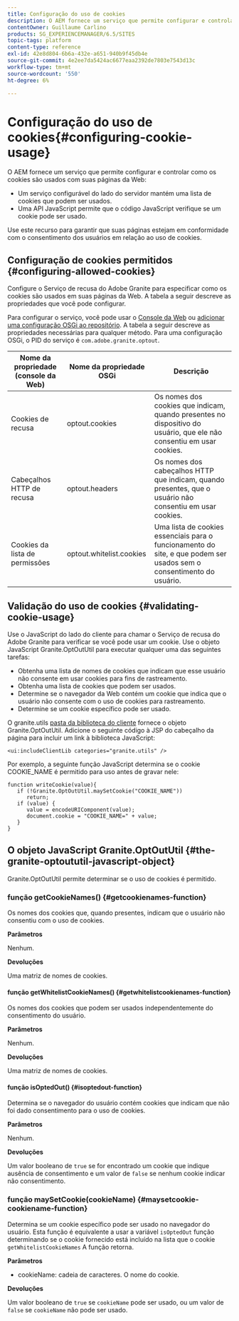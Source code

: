 ```yaml
---
title: Configuração do uso de cookies
description: O AEM fornece um serviço que permite configurar e controlar como os cookies são usados com suas páginas da Web.
contentOwner: Guillaume Carlino
products: SG_EXPERIENCEMANAGER/6.5/SITES
topic-tags: platform
content-type: reference
exl-id: 42e8d804-6b6a-432e-a651-940b9f45db4e
source-git-commit: 4e2ee7da5424ac6677eaa2392de7803e7543d13c
workflow-type: tm+mt
source-wordcount: '550'
ht-degree: 6%

---
```


# Configuração do uso de cookies{#configuring-cookie-usage}

O AEM fornece um serviço que permite configurar e controlar como os cookies são usados com suas páginas da Web:

* Um serviço configurável do lado do servidor mantém uma lista de cookies que podem ser usados.
* Uma API JavaScript permite que o código JavaScript verifique se um cookie pode ser usado.

Use este recurso para garantir que suas páginas estejam em conformidade com o consentimento dos usuários em relação ao uso de cookies.

## Configuração de cookies permitidos {#configuring-allowed-cookies}

Configure o Serviço de recusa do Adobe Granite para especificar como os cookies são usados em suas páginas da Web. A tabela a seguir descreve as propriedades que você pode configurar.

Para configurar o serviço, você pode usar o [Console da Web](/help/sites-deploying/configuring-osgi.md#osgi-configuration-with-the-web-console) ou [adicionar uma configuração OSGi ao repositório](/help/sites-deploying/configuring-osgi.md#adding-a-new-configuration-to-the-repository). A tabela a seguir descreve as propriedades necessárias para qualquer método. Para uma configuração OSGi, o PID do serviço é `com.adobe.granite.optout`.

| Nome da propriedade (console da Web) | Nome da propriedade OSGi | Descrição |
|---|---|---|
| Cookies de recusa | optout.cookies | Os nomes dos cookies que indicam, quando presentes no dispositivo do usuário, que ele não consentiu em usar cookies. |
| Cabeçalhos HTTP de recusa | optout.headers | Os nomes dos cabeçalhos HTTP que indicam, quando presentes, que o usuário não consentiu em usar cookies. |
| Cookies da lista de permissões | optout.whitelist.cookies | Uma lista de cookies essenciais para o funcionamento do site, e que podem ser usados sem o consentimento do usuário. |

## Validação do uso de cookies {#validating-cookie-usage}

Use o JavaScript do lado do cliente para chamar o Serviço de recusa do Adobe Granite para verificar se você pode usar um cookie. Use o objeto JavaScript Granite.OptOutUtil para executar qualquer uma das seguintes tarefas:

* Obtenha uma lista de nomes de cookies que indicam que esse usuário não consente em usar cookies para fins de rastreamento.
* Obtenha uma lista de cookies que podem ser usados.
* Determine se o navegador da Web contém um cookie que indica que o usuário não consente com o uso de cookies para rastreamento.
* Determine se um cookie específico pode ser usado.

O granite.utils [pasta da biblioteca do cliente](/help/sites-developing/clientlibs.md#referencing-client-side-libraries) fornece o objeto Granite.OptOutUtil. Adicione o seguinte código à JSP do cabeçalho da página para incluir um link à biblioteca JavaScript:

`<ui:includeClientLib categories="granite.utils" />`

Por exemplo, a seguinte função JavaScript determina se o cookie COOKIE_NAME é permitido para uso antes de gravar nele:

```
function writeCookie(value){
   if (!Granite.OptOutUtil.maySetCookie("COOKIE_NAME"))
      return;
   if (value) {
      value = encodeURIComponent(value);
      document.cookie = "COOKIE_NAME=" + value;
   }
}
```

## O objeto JavaScript Granite.OptOutUtil {#the-granite-optoututil-javascript-object}

Granite.OptOutUtil permite determinar se o uso de cookies é permitido.

### função getCookieNames() {#getcookienames-function}

Os nomes dos cookies que, quando presentes, indicam que o usuário não consentiu com o uso de cookies.

**Parâmetros**

Nenhum.

**Devoluções**

Uma matriz de nomes de cookies.

#### função getWhitelistCookieNames() {#getwhitelistcookienames-function}

Os nomes dos cookies que podem ser usados independentemente do consentimento do usuário.

**Parâmetros**

Nenhum.

**Devoluções**

Uma matriz de nomes de cookies.

#### função isOptedOut() {#isoptedout-function}

Determina se o navegador do usuário contém cookies que indicam que não foi dado consentimento para o uso de cookies.

**Parâmetros**

Nenhum.

**Devoluções**

Um valor booleano de `true` se for encontrado um cookie que indique ausência de consentimento e um valor de `false` se nenhum cookie indicar não consentimento.

### função maySetCookie(cookieName) {#maysetcookie-cookiename-function}

Determina se um cookie específico pode ser usado no navegador do usuário. Esta função é equivalente a usar a variável `isOptedOut` função determinando se o cookie fornecido está incluído na lista que o cookie `getWhitelistCookieNames` A função retorna.

**Parâmetros**

* cookieName: cadeia de caracteres. O nome do cookie.

**Devoluções**

Um valor booleano de `true` se `cookieName` pode ser usado, ou um valor de `false` se `cookieName` não pode ser usado.
